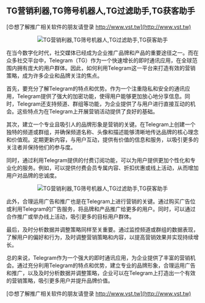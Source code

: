 ## **TG营销利器,TG筛号机器人,TG过滤助手,TG获客助手**

[😍想了解推广相关软件的朋友请登录 http://www.vst.tw](http://www.vst.tw)

 <center><img src="https://vst.tw/MP4/tuiguang/png/6.png" alt="TG营销利器,TG筛号机器人,TG过滤助手,TG获客助手"></center>

在当今数字化时代，社交媒体已经成为企业推广品牌和产品的重要途径之一。而在众多社交平台中，Telegram（TG）作为一个快速增长的即时通讯应用，在全球范围内拥有庞大的用户群体。因此，如何利用Telegram这一平台来打造有效的营销策略，成为许多企业和品牌关注的焦点。

首先，要充分了解Telegram的特点和优势。作为一个注重隐私和安全的通讯应用，Telegram提供了强大的加密功能，使得用户能够更加放心地分享信息。同时，Telegram还支持频道、群组等功能，为企业提供了与用户进行直接互动的机会。这些特点为在Telegram上开展营销活动提供了良好的基础。

其次，建立一个专业且吸引人的品牌形象是营销的关键。在Telegram上创建一个独特的频道或群组，并确保频道名称、头像和描述能够清晰地传达品牌的核心理念和价值观。定期更新内容，与用户互动，提供有价值的信息和服务，以吸引更多的关注者并保持他们的参与度。

同时，通过利用Telegram提供的付费订阅功能，可以为用户提供更加个性化和专业化的服务。例如，可以提供付费会员专属内容、折扣优惠或线上活动，从而增加用户对品牌的忠诚度。

 <center><img src="https://vst.tw/MP4/tuiguang/png/4.png" alt="TG营销利器,TG筛号机器人,TG过滤助手,TG获客助手"></center>

此外，合理运用广告和推广也是在Telegram上进行营销的关键。通过购买广告位或利用Telegram的广告服务，将品牌和产品推广给更多的用户。同时，可以通过合作推广或举办线上活动，吸引更多的目标用户群体。

最后，及时分析数据并调整策略同样至关重要。通过监控频道或群组的数据表现，了解用户的偏好和行为，及时调整营销策略和内容，以提高营销效果并实现持续增长。

总的来说，Telegram作为一个强大的即时通讯应用，为企业提供了丰富的营销机会。通过充分利用Telegram的特点和优势，建立专业的品牌形象，合理运用广告和推广，以及及时分析数据并调整策略，企业可以在Telegram上打造出一个有效的营销策略，吸引更多用户并提升品牌价值。

[😍想了解推广相关软件的朋友请登录 http://www.vst.tw](http://www.vst.tw)



